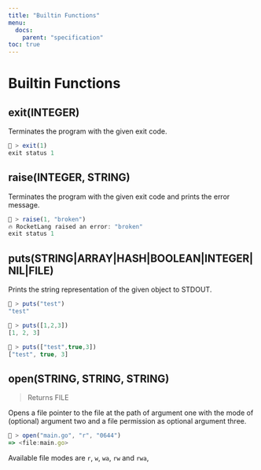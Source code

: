 ```yaml
---
title: "Builtin Functions"
menu:
  docs:
    parent: "specification"
toc: true
---
```

# Builtin Functions
## exit(INTEGER)

Terminates the program with the given exit code.

```js
🚀 > exit(1)
exit status 1
```

## raise(INTEGER, STRING)

Terminates the program with the given exit code and prints the error message.

```js
🚀 > raise(1, "broken")
🔥 RocketLang raised an error: "broken"
exit status 1
```

## puts(STRING|ARRAY|HASH|BOOLEAN|INTEGER|NIL|FILE)

Prints the string representation of the given object to STDOUT.

```js
🚀 > puts("test")
"test"

🚀 > puts([1,2,3])
[1, 2, 3]

🚀 > puts(["test",true,3])
["test", true, 3]
```

## open(STRING, STRING, STRING)
> Returns FILE

Opens a file pointer to the file at the path of argument one with the mode of (optional) argument two and a file permission as optional argument three.

```js
🚀 > open("main.go", "r", "0644")
=> <file:main.go>
```

Available file modes are `r`, `w`, `wa`, `rw` and `rwa`,